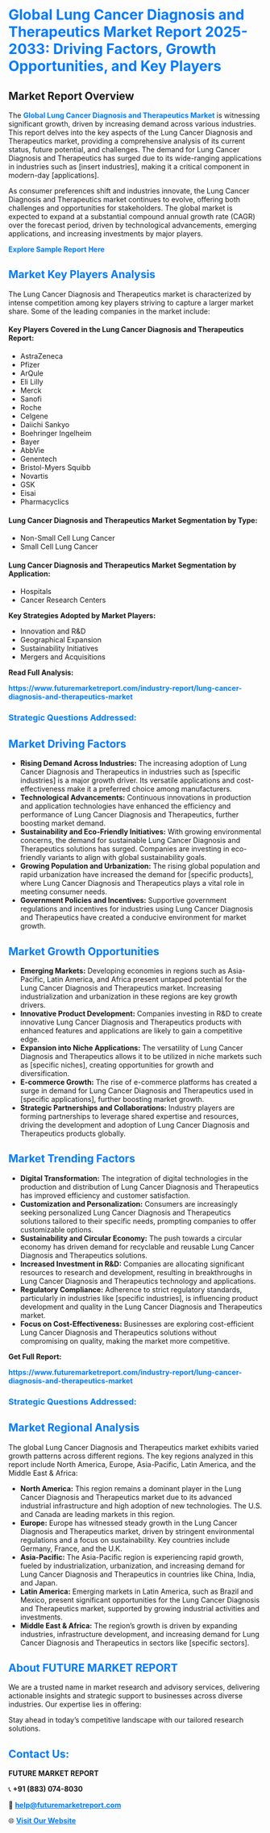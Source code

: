 <h1 style="color: #007BFF;">Global Lung Cancer Diagnosis and Therapeutics Market Report 2025-2033: Driving Factors, Growth Opportunities, and Key Players</h1>

<section id="overview">
<h2>Market Report Overview</h2>
<p>The <a href="https://www.futuremarketreport.com/industry-report/lung-cancer-diagnosis-and-therapeutics-market" style="color: #007BFF; text-decoration: none;"><strong>Global Lung Cancer Diagnosis and Therapeutics Market</strong></a> is witnessing significant growth, driven by increasing demand across various industries. This report delves into the key aspects of the Lung Cancer Diagnosis and Therapeutics market, providing a comprehensive analysis of its current status, future potential, and challenges. The demand for Lung Cancer Diagnosis and Therapeutics has surged due to its wide-ranging applications in industries such as [insert industries], making it a critical component in modern-day [applications].</p>
<p>As consumer preferences shift and industries innovate, the Lung Cancer Diagnosis and Therapeutics market continues to evolve, offering both challenges and opportunities for stakeholders. The global market is expected to expand at a substantial compound annual growth rate (CAGR) over the forecast period, driven by technological advancements, emerging applications, and increasing investments by major players.</p>
</section>

<section id="overview">
<p><a href="https://www.futuremarketreport.com/request-sample/reportId=82734" style="color: #007BFF; text-decoration: none;"><strong>Explore Sample Report Here</strong></a></p>
</section>

<section id="key-players">
<h2 style="color: #007BFF;">Market Key Players Analysis</h2>
<p>The Lung Cancer Diagnosis and Therapeutics market is characterized by intense competition among key players striving to capture a larger market share. Some of the leading companies in the market include:</p>
<h4>Key Players Covered in the Lung Cancer Diagnosis and Therapeutics Report:</h4>
<ul><li>AstraZeneca</li><li>Pfizer</li><li>ArQule</li><li>Eli Lilly</li><li>Merck</li><li>Sanofi</li><li>Roche</li><li>Celgene</li><li>Daiichi Sankyo</li><li>Boehringer Ingelheim</li><li>Bayer</li><li>AbbVie</li><li>Genentech</li><li>Bristol-Myers Squibb</li><li>Novartis</li><li>GSK</li><li>Eisai</li><li>Pharmacyclics</li></ul>
<h4>Lung Cancer Diagnosis and Therapeutics Market Segmentation by Type:</h4>
<ul><li>Non-Small Cell Lung Cancer</li><li>Small Cell Lung Cancer</li></ul>

<h4>Lung Cancer Diagnosis and Therapeutics Market Segmentation by Application:</h4>
<ul><li>Hospitals</li><li>Cancer Research Centers</li></ul>
<p><strong>Key Strategies Adopted by Market Players:</strong></p>
<ul>
<li>Innovation and R&D</li>
<li>Geographical Expansion</li>
<li>Sustainability Initiatives</li>
<li>Mergers and Acquisitions</li>
</ul>
</section>

<section>
<p><strong>Read Full Analysis: </strong></p><a href="https://www.futuremarketreport.com/industry-report/lung-cancer-diagnosis-and-therapeutics-market" style="color: #007BFF; text-decoration: none;"><strong>https://www.futuremarketreport.com/industry-report/lung-cancer-diagnosis-and-therapeutics-market</strong></a>
<h3 style="color: #007BFF;">Strategic Questions Addressed:</h3>
</section>

<section id="driving-factors">
<h2 style="color: #007BFF;">Market Driving Factors</h2>
<ul>
<li><strong>Rising Demand Across Industries:</strong> The increasing adoption of Lung Cancer Diagnosis and Therapeutics in industries such as [specific industries] is a major growth driver. Its versatile applications and cost-effectiveness make it a preferred choice among manufacturers.</li>
<li><strong>Technological Advancements:</strong> Continuous innovations in production and application technologies have enhanced the efficiency and performance of Lung Cancer Diagnosis and Therapeutics, further boosting market demand.</li>
<li><strong>Sustainability and Eco-Friendly Initiatives:</strong> With growing environmental concerns, the demand for sustainable Lung Cancer Diagnosis and Therapeutics solutions has surged. Companies are investing in eco-friendly variants to align with global sustainability goals.</li>
<li><strong>Growing Population and Urbanization:</strong> The rising global population and rapid urbanization have increased the demand for [specific products], where Lung Cancer Diagnosis and Therapeutics plays a vital role in meeting consumer needs.</li>
<li><strong>Government Policies and Incentives:</strong> Supportive government regulations and incentives for industries using Lung Cancer Diagnosis and Therapeutics have created a conducive environment for market growth.</li>
</ul>
</section>

<section id="growth-opportunities">
<h2 style="color: #007BFF;">Market Growth Opportunities</h2>
<ul>
<li><strong>Emerging Markets:</strong> Developing economies in regions such as Asia-Pacific, Latin America, and Africa present untapped potential for the Lung Cancer Diagnosis and Therapeutics market. Increasing industrialization and urbanization in these regions are key growth drivers.</li>
<li><strong>Innovative Product Development:</strong> Companies investing in R&D to create innovative Lung Cancer Diagnosis and Therapeutics products with enhanced features and applications are likely to gain a competitive edge.</li>
<li><strong>Expansion into Niche Applications:</strong> The versatility of Lung Cancer Diagnosis and Therapeutics allows it to be utilized in niche markets such as [specific niches], creating opportunities for growth and diversification.</li>
<li><strong>E-commerce Growth:</strong> The rise of e-commerce platforms has created a surge in demand for Lung Cancer Diagnosis and Therapeutics used in [specific applications], further boosting market growth.</li>
<li><strong>Strategic Partnerships and Collaborations:</strong> Industry players are forming partnerships to leverage shared expertise and resources, driving the development and adoption of Lung Cancer Diagnosis and Therapeutics products globally.</li>
</ul>
</section>

<section id="trending-factors">
<h2 style="color: #007BFF;">Market Trending Factors</h2>
<ul>
<li><strong>Digital Transformation:</strong> The integration of digital technologies in the production and distribution of Lung Cancer Diagnosis and Therapeutics has improved efficiency and customer satisfaction.</li>
<li><strong>Customization and Personalization:</strong> Consumers are increasingly seeking personalized Lung Cancer Diagnosis and Therapeutics solutions tailored to their specific needs, prompting companies to offer customizable options.</li>
<li><strong>Sustainability and Circular Economy:</strong> The push towards a circular economy has driven demand for recyclable and reusable Lung Cancer Diagnosis and Therapeutics solutions.</li>
<li><strong>Increased Investment in R&D:</strong> Companies are allocating significant resources to research and development, resulting in breakthroughs in Lung Cancer Diagnosis and Therapeutics technology and applications.</li>
<li><strong>Regulatory Compliance:</strong> Adherence to strict regulatory standards, particularly in industries like [specific industries], is influencing product development and quality in the Lung Cancer Diagnosis and Therapeutics market.</li>
<li><strong>Focus on Cost-Effectiveness:</strong> Businesses are exploring cost-efficient Lung Cancer Diagnosis and Therapeutics solutions without compromising on quality, making the market more competitive.</li>
</ul>
</section>

<section>
<p><strong>Get Full Report: </strong></p><a href="https://www.futuremarketreport.com/industry-report/lung-cancer-diagnosis-and-therapeutics-market" style="color: #007BFF; text-decoration: none;"><strong>https://www.futuremarketreport.com/industry-report/lung-cancer-diagnosis-and-therapeutics-market</strong></a>
<h3 style="color: #007BFF;">Strategic Questions Addressed:</h3>
</section>


<section id="regional-analysis">
<h2 style="color: #007BFF;">Market Regional Analysis</h2>
<p>The global Lung Cancer Diagnosis and Therapeutics market exhibits varied growth patterns across different regions. The key regions analyzed in this report include North America, Europe, Asia-Pacific, Latin America, and the Middle East & Africa:</p>
<ul>
<li><strong>North America:</strong> This region remains a dominant player in the Lung Cancer Diagnosis and Therapeutics market due to its advanced industrial infrastructure and high adoption of new technologies. The U.S. and Canada are leading markets in this region.</li>
<li><strong>Europe:</strong> Europe has witnessed steady growth in the Lung Cancer Diagnosis and Therapeutics market, driven by stringent environmental regulations and a focus on sustainability. Key countries include Germany, France, and the U.K.</li>
<li><strong>Asia-Pacific:</strong> The Asia-Pacific region is experiencing rapid growth, fueled by industrialization, urbanization, and increasing demand for Lung Cancer Diagnosis and Therapeutics in countries like China, India, and Japan.</li>
<li><strong>Latin America:</strong> Emerging markets in Latin America, such as Brazil and Mexico, present significant opportunities for the Lung Cancer Diagnosis and Therapeutics market, supported by growing industrial activities and investments.</li>
<li><strong>Middle East & Africa:</strong> The region’s growth is driven by expanding industries, infrastructure development, and increasing demand for Lung Cancer Diagnosis and Therapeutics in sectors like [specific sectors].</li>
</ul>
</section>

<footer>
<h2 style="color: #007BFF;">About FUTURE MARKET REPORT</h2>
<p>We are a trusted name in market research and advisory services, delivering actionable insights and strategic support to businesses across diverse industries. Our expertise lies in offering:</p>

<p>Stay ahead in today’s competitive landscape with our tailored research solutions.</p>

<h2 style="color: #007BFF;">Contact Us:</h2>
<p><strong>FUTURE MARKET REPORT</strong></p>
<p>📞 <strong>+91 (883) 074-8030</strong></p>
<p>📧 <strong><a href="mailto:help@futuremarketreport.com" style="color: #007BFF;">help@futuremarketreport.com</a></strong></p>
<p>🌐 <strong><a href="https://www.futuremarketreport.com/" style="color: #007BFF;">Visit Our Website</a></strong></p>
</footer>